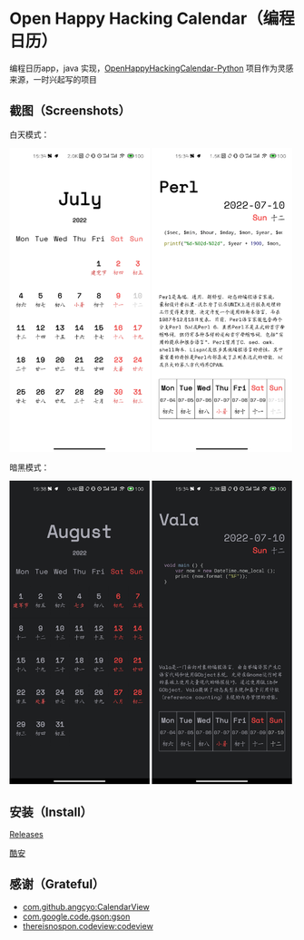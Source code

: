 # Open Happy Hacking Calendar（编程日历）

编程日历app，java 实现，[OpenHappyHackingCalendar-Python](https://github.com/Yifeng-J/OpenHappyHackingCalendar-Python) 项目作为灵感来源，一时兴起写的项目

## 截图（Screenshots）

白天模式：

<img src="assets/light-month.jpg" width="49%"/> <img src="assets/light-week.jpg" width="49%"/>

暗黑模式：

<img src="assets/night-month.jpg" width="49%"/> <img src="assets/night-week.jpg" width="49%"/>

## 安装（Install）

[Releases](https://github.com/lsilencej/OpenHappyHackingCalendar/releases/latest)

[酷安](https://www.coolapk.com/apk/296876)

## 感谢（Grateful）

- [com.github.angcyo:CalendarView](https://github.com/angcyo/CalendarView)
- [com.google.code.gson:gson](https://github.com/google/gson)
- [thereisnospon.codeview:codeview](https://github.com/Thereisnospon/CodeView)
